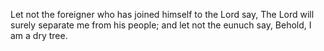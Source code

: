 Let not the foreigner who has joined himself to the Lord say, The Lord will surely separate me from his people; and let not the eunuch say, Behold, I am a dry tree.
